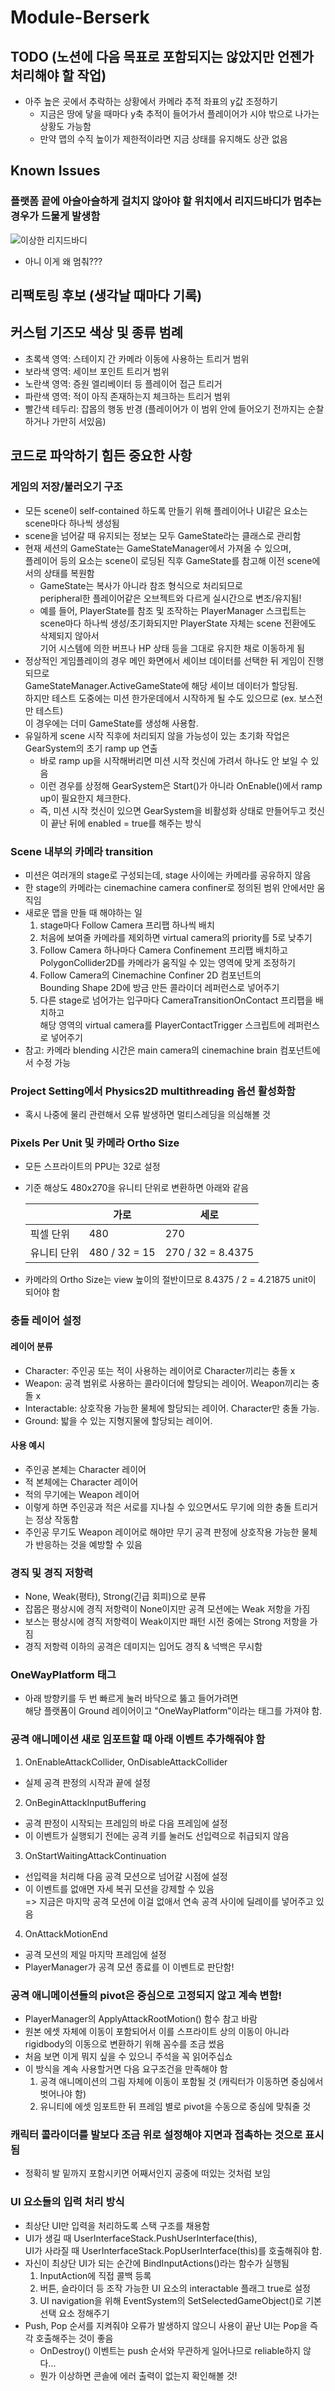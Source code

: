 # Module-Berserk

## TODO (노션에 다음 목표로 포함되지는 않았지만 언젠가 처리해야 할 작업)
- 아주 높은 곳에서 추락하는 상황에서 카메라 추적 좌표의 y값 조정하기
  - 지금은 땅에 닿을 때마다 y축 추적이 들어가서 플레이어가 시야 밖으로 나가는 상황도 가능함
  - 만약 맵의 수직 높이가 제한적이라면 지금 상태를 유지해도 상관 없음


## Known Issues
### 플랫폼 끝에 아슬아슬하게 걸치지 않아야 할 위치에서 리지드바디가 멈추는 경우가 드물게 발생함
![이상한 리지드바디](img/weirdrb.png)
- 아니 이게 왜 멈춰???


## 리팩토링 후보 (생각날 때마다 기록)


## 커스텀 기즈모 색상 및 종류 범례
- 초록색 영역: 스테이지 간 카메라 이동에 사용하는 트리거 범위
- 보라색 영역: 세이브 포인트 트리거 범위
- 노란색 영역: 증원 엘리베이터 등 플레이어 접근 트리거
- 파란색 영역: 적이 아직 존재하는지 체크하는 트리거 범위
- 빨간색 테두리: 잡몹의 행동 반경 (플레이어가 이 범위 안에 들어오기 전까지는 순찰하거나 가만히 서있음)

## 코드로 파악하기 힘든 중요한 사항
### 게임의 저장/불러오기 구조
- 모든 scene이 self-contained 하도록 만들기 위해 플레이어나 UI같은 요소는 scene마다 하나씩 생성됨
- scene을 넘어갈 때 유지되는 정보는 모두 GameState라는 클래스로 관리함
- 현재 세션의 GameState는 GameStateManager에서 가져올 수 있으며,  
플레이어 등의 요소는 scene이 로딩된 직후 GameState를 참고해 이전 scene에서의 상태를 복원함
  - GameState는 복사가 아니라 참조 형식으로 처리되므로  
  peripheral한 플레이어같은 오브젝트와 다르게 실시간으로 변조/유지됨!
  - 예를 들어, PlayerState를 참조 및 조작하는 PlayerManager 스크립트는  
  scene마다 하나씩 생성/초기화되지만 PlayerState 자체는 scene 전환에도 삭제되지 않아서  
  기어 시스템에 의한 버프나 HP 상태 등을 그대로 유지한 채로 이동하게 됨
- 정상적인 게임플레이의 경우 메인 화면에서 세이브 데이터를 선택한 뒤 게임이 진행되므로  
GameStateManager.ActiveGameState에 해당 세이브 데이터가 할당됨.  
하지만 테스트 도중에는 미션 한가운데에서 시작하게 될 수도 있으므로 (ex. 보스전만 테스트)  
이 경우에는 더미 GameState를 생성해 사용함.
- 유일하게 scene 시작 직후에 처리되지 않을 가능성이 있는 초기화 작업은 GearSystem의 초기 ramp up 연출
  - 바로 ramp up을 시작해버리면 미션 시작 컷신에 가려서 하나도 안 보일 수 있음
  - 이런 경우를 상정해 GearSystem은 Start()가 아니라 OnEnable()에서 ramp up이 필요한지 체크한다.
  - 즉, 미션 시작 컷신이 있으면 GearSystem을 비활성화 상태로 만들어두고 컷신이 끝난 뒤에 enabled = true를 해주는 방식

### Scene 내부의 카메라 transition
- 미션은 여러개의 stage로 구성되는데, stage 사이에는 카메라를 공유하지 않음
- 한 stage의 카메라는 cinemachine camera confiner로 정의된 범위 안에서만 움직임
- 새로운 맵을 만들 때 해야하는 일
  1. stage마다 Follow Camera 프리팹 하나씩 배치
  2. 처음에 보여줄 카메라를 제외하면 virtual camera의 priority를 5로 낮추기
  3. Follow Camera 하나마다 Camera Confinement 프리팹 배치하고  
  PolygonCollider2D를 카메라가 움직일 수 있는 영역에 맞게 조정하기
  4. Follow Camera의 Cinemachine Confiner 2D 컴포넌트의  
  Bounding Shape 2D에 방금 만든 콜라이더 레퍼런스로 넣어주기
  5. 다른 stage로 넘어가는 입구마다 CameraTransitionOnContact 프리팹을 배치하고  
  해당 영역의 virtual camera를 PlayerContactTrigger 스크립트에 레퍼런스로 넣어주기
- 참고: 카메라 blending 시간은 main camera의 cinemachine brain 컴포넌트에서 수정 가능

### Project Setting에서 Physics2D multithreading 옵션 활성화함
- 혹시 나중에 물리 관련해서 오류 발생하면 멀티스레딩을 의심해볼 것

### Pixels Per Unit 및 카메라 Ortho Size
- 모든 스프라이트의 PPU는 32로 설정
- 기준 해상도 480x270을 유니티 단위로 변환하면 아래와 같음

  ||가로|세로|
  |-|-|-|
  |픽셀 단위|480|270|
  |유니티 단위|480 / 32 = 15|270 / 32 = 8.4375|
- 카메라의 Ortho Size는 view 높이의 절반이므로 8.4375 / 2 = 4.21875 unit이 되어야 함

### 충돌 레이어 설정
#### 레이어 분류
- Character: 주인공 또는 적이 사용하는 레이어로 Character끼리는 충돌 x
- Weapon: 공격 범위로 사용하는 콜라이더에 할당되는 레이어. Weapon끼리는 충돌 x
- Interactable: 상호작용 가능한 물체에 할당되는 레이어. Character만 충돌 가능.
- Ground: 밟을 수 있는 지형지물에 할당되는 레이어.
#### 사용 예시
- 주인공 본체는 Character 레이어
- 적 본체에는 Character 레이어
- 적의 무기에는 Weapon 레이어
- 이렇게 하면 주인공과 적은 서로를 지나칠 수 있으면서도 무기에 의한 충돌 트리거는 정상 작동함
- 주인공 무기도 Weapon 레이어로 해야만 무기 공격 판정에 상호작용 가능한 물체가 반응하는 것을 예방할 수 있음

### 경직 및 경직 저항력
- None, Weak(평타), Strong(긴급 회피)으로 분류
- 잡몹은 평상시에 경직 저항력이 None이지만 공격 모션에는 Weak 저항을 가짐
- 보스는 평상시에 경직 저항력이 Weak이지만 패턴 시전 중에는 Strong 저항을 가짐
- 경직 저항력 이하의 공격은 데미지는 입어도 경직 & 넉백은 무시함

### OneWayPlatform 태그
- 아래 방향키를 두 번 빠르게 눌러 바닥으로 뚫고 들어가려면  
해당 플랫폼이 Ground 레이어이고 "OneWayPlatform"이라는 태그를 가져야 함.

### 공격 애니메이션 새로 임포트할 때 아래 이벤트 추가해줘야 함
1. OnEnableAttackCollider, OnDisableAttackCollider
  - 실제 공격 판정의 시작과 끝에 설정
2. OnBeginAttackInputBuffering
  - 공격 판정이 시작되는 프레임의 바로 다음 프레임에 설정
  - 이 이벤트가 실행되기 전에는 공격 키를 눌러도 선입력으로 취급되지 않음
3. OnStartWaitingAttackContinuation
  - 선입력을 처리해 다음 공격 모션으로 넘어갈 시점에 설정
  - 이 이벤트를 없애면 자세 복귀 모션을 강제할 수 있음  
    => 지금은 마지막 공격 모션에 이걸 없애서 연속 공격 사이에 딜레이를 넣어주고 있음
4. OnAttackMotionEnd
  - 공격 모션의 제일 마지막 프레임에 설정
  - PlayerManager가 공격 모션 종료를 이 이벤트로 판단함!
  
### 공격 애니메이션들의 pivot은 중심으로 고정되지 않고 계속 변함!
- PlayerManager의 ApplyAttackRootMotion() 함수 참고 바람
- 원본 에셋 자체에 이동이 포함되어서 이를 스프라이트 상의 이동이 아니라  
rigidbody의 이동으로 변환하기 위해 꼼수를 조금 썼음
- 처음 보면 이게 뭐지 싶을 수 있으니 주석을 꼭 읽어주십쇼
- 이 방식을 계속 사용할거면 다음 요구조건을 만족해야 함
  1. 공격 애니메이션의 그림 자체에 이동이 포함될 것 (캐릭터가 이동하면 중심에서 벗어나야 함)
  2. 유니티에 에셋 임포트한 뒤 프레임 별로 pivot을 수동으로 중심에 맞춰줄 것

### 캐릭터 콜라이더를 발보다 조금 위로 설정해야 지면과 접촉하는 것으로 표시됨
- 정확히 발 밑까지 포함시키면 어째서인지 공중에 떠있는 것처럼 보임

### UI 요소들의 입력 처리 방식
- 최상단 UI만 입력을 처리하도록 스택 구조를 채용함
- UI가 생길 때 UserInterfaceStack.PushUserInterface(this),  
UI가 사라질 때 UserInterfaceStack.PopUserInterface(this)를 호출해줘야 함.
- 자신이 최상단 UI가 되는 순간에 BindInputActions()라는 함수가 실행됨
  1. InputAction에 직접 콜백 등록
  2. 버튼, 슬라이더 등 조작 가능한 UI 요소의 interactable 플래그 true로 설정
  3. UI navigation을 위해 EventSystem의 SetSelectedGameObject()로 기본 선택 요소 정해주기
- Push, Pop 순서를 지켜줘야 오류가 발생하지 않으니 사용이 끝난 UI는 Pop을 즉각 호출해주는 것이 좋음
  - OnDestroy() 이벤트는 push 순서와 무관하게 일어나므로 reliable하지 않다...
  - 뭔가 이상하면 콘솔에 에러 출력이 없는지 확인해볼 것!